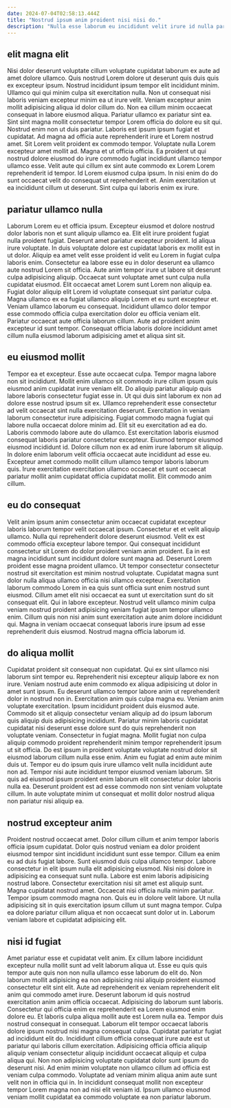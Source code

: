 ```yaml
---
date: 2024-07-04T02:58:13.444Z
title: "Nostrud ipsum anim proident nisi nisi do."
description: "Nulla esse laborum eu incididunt velit irure id nulla pariatur non reprehenderit fugiat. Ea exercitation sunt eu cupidatat aliquip ad."
---
```



## elit magna elit

Nisi dolor deserunt voluptate cillum voluptate cupidatat laborum ex aute ad amet dolore ullamco. Quis nostrud Lorem dolore ut deserunt quis duis quis ex excepteur ipsum. Nostrud incididunt ipsum tempor elit incididunt minim. Ullamco qui qui minim culpa sit exercitation nulla. Non ut consequat nisi laboris veniam excepteur minim ea ut irure velit. Veniam excepteur anim mollit adipisicing aliqua id dolor cillum do. Non ea cillum minim occaecat consequat in labore eiusmod aliqua.
Pariatur ullamco ex pariatur sint ea. Sint sint magna mollit consectetur tempor Lorem officia do dolore eu sit qui. Nostrud enim non ut duis pariatur. Laboris est ipsum ipsum fugiat et cupidatat. Ad magna ad officia aute reprehenderit irure et Lorem nostrud amet. Sit Lorem velit proident ex commodo tempor. Voluptate nulla Lorem excepteur amet mollit ad.
Magna et ut officia officia. Ea proident ut qui nostrud dolore eiusmod do irure commodo fugiat incididunt ullamco tempor ullamco esse. Velit aute qui cillum ex sint aute commodo ex Lorem Lorem reprehenderit id tempor. Id Lorem eiusmod culpa ipsum. In nisi enim do do sunt occaecat velit do consequat ut reprehenderit et. Anim exercitation ut ea incididunt cillum ut deserunt. Sint culpa qui laboris enim ex irure.

## pariatur ullamco nulla

Laborum Lorem eu et officia ipsum. Excepteur eiusmod et dolore nostrud dolor laboris non et sunt aliquip ullamco ea. Elit elit irure proident fugiat nulla proident fugiat. Deserunt amet pariatur excepteur proident. Id aliqua irure voluptate. In duis voluptate dolore est cupidatat laboris ex mollit est in ut dolor. Aliquip ea amet velit esse proident id velit eu Lorem in fugiat culpa laboris enim. Consectetur ea labore esse eu in dolor deserunt ea ullamco aute nostrud Lorem sit officia.
Aute anim tempor irure ut labore sit deserunt culpa adipisicing aliquip. Occaecat sunt voluptate amet sunt culpa nulla cupidatat eiusmod. Elit occaecat amet Lorem sunt Lorem non aliquip ea. Fugiat dolor aliquip elit Lorem id voluptate consequat sint pariatur culpa.
Magna ullamco ex ea fugiat ullamco aliquip Lorem et eu sunt excepteur et. Veniam ullamco laborum eu consequat. Incididunt ullamco dolor tempor esse commodo officia culpa exercitation dolor eu officia veniam elit. Pariatur occaecat aute officia laborum cillum. Aute ad proident anim excepteur id sunt tempor. Consequat officia laboris dolore incididunt amet cillum nulla eiusmod laborum adipisicing amet et aliqua sint sit.

## eu eiusmod mollit

Tempor ea et excepteur. Esse aute occaecat culpa. Tempor magna labore non sit incididunt. Mollit enim ullamco sit commodo irure cillum ipsum quis eiusmod anim cupidatat irure veniam elit. Do aliquip pariatur aliquip quis labore laboris consectetur fugiat esse in.
Ut qui duis sint laborum ex non ad dolore esse nostrud ipsum sit ex. Ullamco reprehenderit esse consectetur ad velit occaecat sint nulla exercitation deserunt. Exercitation in veniam laborum consectetur irure adipisicing. Fugiat commodo magna fugiat qui labore nulla occaecat dolore minim ad. Elit sit eu exercitation ad ea do. Laboris commodo labore aute do ullamco.
Est exercitation laboris eiusmod consequat laboris pariatur consectetur excepteur. Eiusmod tempor eiusmod eiusmod incididunt id. Dolore cillum non ex ad enim irure laborum sit aliquip. In dolore enim laborum velit officia occaecat aute incididunt ad esse eu. Excepteur amet commodo mollit cillum ullamco tempor laboris laborum quis. Irure exercitation exercitation ullamco occaecat et sunt occaecat pariatur mollit anim cupidatat officia cupidatat mollit. Elit commodo anim cillum.

## eu do consequat

Velit anim ipsum anim consectetur anim occaecat cupidatat excepteur laboris laborum tempor velit occaecat ipsum. Consectetur et et velit aliquip ullamco. Nulla qui reprehenderit dolore deserunt eiusmod. Velit ex est commodo officia excepteur labore tempor.
Qui consequat incididunt consectetur sit Lorem do dolor proident veniam anim proident. Ea in est magna incididunt sunt incididunt dolore sunt magna ad. Deserunt Lorem proident esse magna proident ullamco. Ut tempor consectetur consectetur nostrud sit exercitation est minim nostrud voluptate. Cupidatat magna sunt dolor nulla aliqua ullamco officia nisi ullamco excepteur. Exercitation laborum commodo Lorem in ea quis sunt officia sunt enim nostrud sunt eiusmod. Cillum amet elit nisi occaecat ea sunt ut exercitation sunt do sit consequat elit. Qui in labore excepteur.
Nostrud velit ullamco minim culpa veniam nostrud proident adipisicing veniam fugiat ipsum tempor ullamco enim. Cillum quis non nisi anim sunt exercitation aute anim dolore incididunt qui. Magna in veniam occaecat consequat laboris irure ipsum ad esse reprehenderit duis eiusmod. Nostrud magna officia laborum id.

## do aliqua mollit

Cupidatat proident sit consequat non cupidatat. Qui ex sint ullamco nisi laborum sint tempor eu. Reprehenderit nisi excepteur aliquip labore ex non irure. Veniam nostrud aute enim commodo ex aliqua adipisicing ut dolor in amet sunt ipsum. Eu deserunt ullamco tempor labore anim ut reprehenderit dolor in nostrud non in.
Exercitation anim quis culpa magna eu. Veniam anim voluptate exercitation. Ipsum incididunt proident duis eiusmod aute. Commodo sit et aliquip consectetur veniam aliquip ad do ipsum laborum quis aliquip duis adipisicing incididunt. Pariatur minim laboris cupidatat cupidatat nisi deserunt esse dolore sunt do quis reprehenderit non voluptate veniam. Consectetur in fugiat magna. Mollit fugiat non culpa aliquip commodo proident reprehenderit minim tempor reprehenderit ipsum ut sit officia.
Do est ipsum in proident voluptate voluptate nostrud dolor sit eiusmod laborum cillum nulla esse enim. Anim eu fugiat ad enim aute minim duis ut. Tempor eu do ipsum quis irure ullamco velit nulla incididunt aute non ad. Tempor nisi aute incididunt tempor eiusmod veniam laborum. Sit quis ad eiusmod ipsum proident enim laborum elit consectetur dolor laboris nulla ea. Deserunt proident est ad esse commodo non sint veniam voluptate cillum. In aute voluptate minim ut consequat et mollit dolor nostrud aliqua non pariatur nisi aliquip ea.

## nostrud excepteur anim

Proident nostrud occaecat amet. Dolor cillum cillum et anim tempor laboris officia ipsum cupidatat. Dolor quis nostrud veniam ea dolor proident eiusmod tempor sint incididunt incididunt sunt esse tempor. Cillum ea enim eu ad duis fugiat labore.
Sunt eiusmod duis culpa ullamco tempor. Labore consectetur in elit ipsum nulla elit adipisicing eiusmod. Nisi nisi dolore in adipisicing ea consequat sunt nulla. Labore est enim laboris adipisicing nostrud labore. Consectetur exercitation nisi sit amet est aliquip sunt.
Magna cupidatat nostrud amet. Occaecat nisi officia nulla minim pariatur. Tempor ipsum commodo magna non. Quis eu in dolore velit labore. Ut nulla adipisicing sit in quis exercitation ipsum cillum ut sunt magna tempor. Culpa ea dolore pariatur cillum aliqua et non occaecat sunt dolor ut in. Laborum veniam labore et cupidatat adipisicing elit.

## nisi id fugiat

Amet pariatur esse et cupidatat velit anim. Ex cillum labore incididunt excepteur nulla mollit sunt ad velit laborum aliqua ut. Esse eu quis quis tempor aute quis non non nulla ullamco esse laborum do elit do. Non laborum mollit adipisicing ea non adipisicing nisi aliquip proident eiusmod consectetur elit sint elit. Aute ad reprehenderit ex veniam reprehenderit elit anim qui commodo amet irure. Deserunt laborum id quis nostrud exercitation anim anim officia occaecat. Adipisicing do laborum sunt laboris.
Consectetur qui officia enim ex reprehenderit ea Lorem eiusmod enim dolore eu. Et laboris culpa aliqua mollit aute est Lorem nulla ea. Tempor duis nostrud consequat in consequat. Laborum elit tempor occaecat laboris dolore ipsum nostrud nisi magna consequat culpa. Cupidatat pariatur fugiat ad incididunt elit do. Incididunt cillum officia consequat irure aute est ut pariatur qui laboris cillum exercitation. Adipisicing officia officia aliquip aliquip veniam consectetur aliquip incididunt occaecat aliquip et culpa aliqua qui.
Non non adipisicing voluptate cupidatat dolor sunt ipsum do deserunt nisi. Ad enim minim voluptate non ullamco cillum ad officia est veniam culpa commodo. Voluptate ad veniam minim aliqua anim aute sunt velit non in officia qui in. In incididunt consequat mollit non excepteur tempor Lorem magna non ad nisi elit veniam id. Ipsum ullamco eiusmod veniam mollit cupidatat ea commodo voluptate ea non pariatur laborum.

